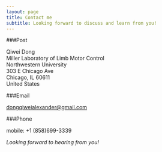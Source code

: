 ```yaml
---
layout: page
title: Contact me
subtitle: Looking forward to discuss and learn from you!
---
```


###Post

Qiwei Dong  
Miller Laboratory of Limb Motor Control  
Northwestern University  
303 E Chicago Ave  
Chicago, IL 60611  
United States  

###Email

dongqiweialexander@gmail.com

###Phone

mobile: +1 (858)699-3339

_Looking forward to hearing from you!_